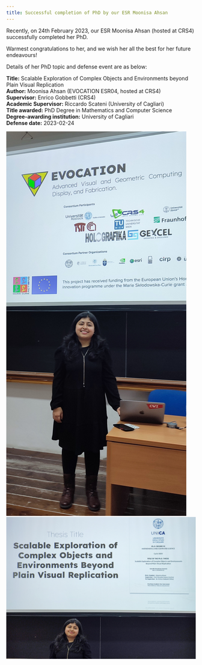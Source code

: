 ```yaml
---
title: Successful completion of PhD by our ESR Moonisa Ahsan
---
```


Recently, on 24th February 2023, our ESR Moonisa Ahsan (hosted at CRS4) successfully completed her PhD. 

Warmest congratulations to her, and we wish her all the best for her future endeavours! 

Details of her PhD topic and defense event are as below:

<b>Title:</b> Scalable Exploration of Complex Objects and Environments beyond Plain Visual Replication <br>
<b>Author:</b> Moonisa Ahsan (EVOCATION ESR04, hosted at CRS4) <br>
<b>Supervisor:</b> Enrico Gobbetti (CRS4) <br>
<b>Academic Supervisor:</b> Riccardo Scateni (University of Cagliari) <br>
<b>Title awarded:</b> PhD Degree in Mathematics and Computer Science <br>
<b>Degree-awarding institution:</b> University of Cagliari <br>
<b>Defense date:</b> 2023-02-24 <br>


<img src="/assets/images/Moonisa_phd-01.jpg" alt="Moonisa PhD event 2023: Thesis title"> <br>
<img src="/assets/images/Moonisa_phd-02.jpg" alt="Moonisa PhD event 2023: EVOCATION_Partners">